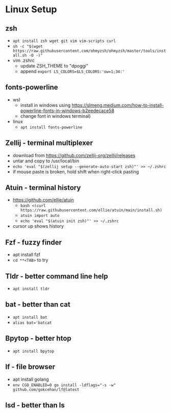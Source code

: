 # Linux Setup

## zsh
- `apt install zsh wget git vim vim-scripts curl`
- `sh -c "$(wget https://raw.githubusercontent.com/ohmyzsh/ohmyzsh/master/tools/install.sh -O -)"`
- vim .zshrc
  - update ZSH_THEME to "dpoggi"
  - append `export LS_COLORS=$LS_COLORS:'ow=1;34:'`

## fonts-powerline
- wsl
  - install in windows using https://slmeng.medium.com/how-to-install-powerline-fonts-in-windows-b2eedecace58 
  - change font in windows terminal)
- linux
  - `apt install fonts-powerline`

## Zellij - terminal multiplexer
- download from https://github.com/zellij-org/zellij/releases
- untar and copy to /usr/local/bin
- `echo 'eval "$(zellij setup --generate-auto-start zsh)"' >> ~/.zshrc`
- if mouse paste is broken, hold shift when right-click pasting
  


## Atuin - terminal history
- https://github.com/ellie/atuin
  - `bash <(curl https://raw.githubusercontent.com/ellie/atuin/main/install.sh)`
  - `atuin import auto`
  - `echo 'eval "$(atuin init zsh)"' >> ~/.zshrc`
- cursor up shows history

## Fzf - fuzzy finder
- apt install fzf
- `cd **<TAB>` to try

## Tldr - better command line help
- `apt install tldr`
  
## bat - better than cat
- `apt install bat`
- `alias bat='batcat`

## Bpytop - better htop
- `apt install bpytop`

## lf - file browser
- apt install golang
- `env CGO_ENABLED=0 go install -ldflags="-s -w" github.com/gokcehan/lf@latest`

## lsd - better than ls
  
